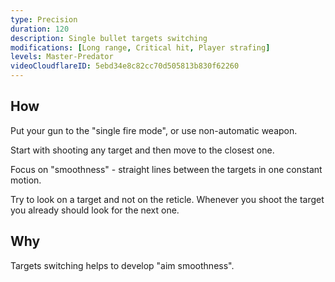 ```yaml
---
type: Precision
duration: 120
description: Single bullet targets switching
modifications: [Long range, Critical hit, Player strafing]
levels: Master-Predator
videoCloudflareID: 5ebd34e8c82cc70d505813b830f62260
---
```


## How

Put your gun to the "single fire mode", or use non-automatic weapon.

Start with shooting any target and then move to the closest one.

Focus on "smoothness" - straight lines between the targets in one constant motion.

Try to look on a target and not on the reticle. Whenever you shoot the target you already should look for the next one.

## Why

Targets switching helps to develop "aim smoothness".

